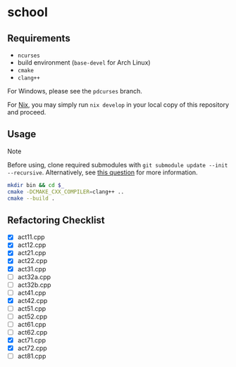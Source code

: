 # school

## Requirements

- `ncurses`
- build environment (`base-devel` for Arch Linux)
- `cmake`
- `clang++`

For Windows, please see the `pdcurses` branch.

For [Nix](https://en.wikipedia.org/wiki/Nix_(package_manager)), you may simply run `nix develop` in your local copy of this repository and proceed.

## Usage

> [!NOTE]
> Before using, clone required submodules with `git submodule update --init --recursive`. Alternatively, see [this question](https://stackoverflow.com/questions/3796927/how-do-i-git-clone-a-repo-including-its-submodules "StackOverflow – How do I \"git clone\" a repo, including its submodules?") for more information.

```bash
mkdir bin && cd $_
cmake -DCMAKE_CXX_COMPILER=clang++ ..
cmake --build .
```

## Refactoring Checklist

- [x] act11.cpp
- [x] act12.cpp
- [x] act21.cpp
- [x] act22.cpp
- [x] act31.cpp
- [ ] act32a.cpp
- [ ] act32b.cpp
- [ ] act41.cpp
- [x] act42.cpp
- [ ] act51.cpp
- [ ] act52.cpp
- [ ] act61.cpp
- [ ] act62.cpp
- [x] act71.cpp
- [x] act72.cpp
- [ ] act81.cpp